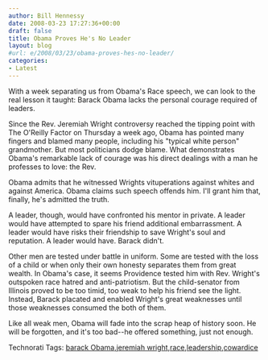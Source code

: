 ```yaml
---
author: Bill Hennessy
date: 2008-03-23 17:27:36+00:00
draft: false
title: Obama Proves He's No Leader
layout: blog
#url: e/2008/03/23/obama-proves-hes-no-leader/
categories:
- Latest
---
```


With a week separating us from Obama's Race speech, we can look to the real lesson it taught: Barack Obama lacks the personal courage required of leaders.

 

Since the Rev. Jeremiah Wright controversy reached the tipping point with The O'Reilly Factor on Thursday a week ago, Obama has pointed many fingers and blamed many people, including his "typical white person" grandmother. But most politicians dodge blame. What demonstrates Obama's remarkable lack of courage was his direct dealings with a man he professes to love: the Rev.

 

Obama admits that he witnessed Wrights vituperations against whites and against America. Obama claims such speech offends him. I'll grant him that, finally, he's admitted the truth. 

 

A leader, though, would have confronted his mentor in private. A leader would have attempted to spare his friend additional embarrassment. A leader would have risks their friendship to save Wright's soul and reputation. A leader would have. Barack didn't.

 

Other men are tested under battle in uniform. Some are tested with the loss of a child or when only their own honesty separates them from great wealth. In Obama's case, it seems Providence tested him with Rev. Wright's outspoken race hatred and anti-patriotism. But the child-senator from Illinois proved to be too timid, too weak to help his friend see the light. Instead, Barack placated and enabled Wright's great weaknesses until those weaknesses consumed the both of them.

 

Like all weak men, Obama will fade into the scrap heap of history soon. He will be forgotten, and it's too bad--he offered something, just not enough.

 

Technorati Tags: [barack Obama](https://technorati.com/tags/barack%20Obama),[jeremiah wright](https://technorati.com/tags/jeremiah%20wright),[race](https://technorati.com/tags/race),[leadership](https://technorati.com/tags/leadership),[cowardice](https://technorati.com/tags/cowardice)
